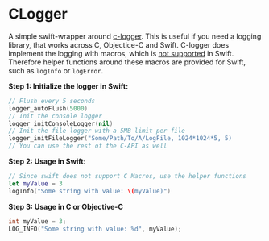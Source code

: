 # CLogger

A simple swift-wrapper around [c-logger](https://github.com/yksz/c-logger). This is useful if you need a logging library, that works across C, Objectice-C and Swift. C-logger does implement the logging with macros, which is [not supported](https://developer.apple.com/documentation/swift/imported_c_and_objective-c_apis/using_imported_c_macros_in_swift) in Swift. Therefore helper functions around these macros are provided for Swift, such as `logInfo` or `logError`.

**Step 1: Initialize the logger in Swift:**

``` Swift
// Flush every 5 seconds
logger_autoFlush(5000) 
// Init the console logger
logger_initConsoleLogger(nil)
// Init the file logger with a 5MB limit per file
logger_initFileLogger("Some/Path/To/A/LogFile, 1024*1024*5, 5)
// You can use the rest of the C-API as well
```

**Step 2: Usage in Swift:**

``` Swift
// Since swift does not support C Macros, use the helper functions
let myValue = 3
logInfo("Some string with value: \(myValue)")
```

**Step 3: Usage in C or Objective-C**
```C
int myValue = 3; 
LOG_INFO("Some string with value: %d", myValue);
